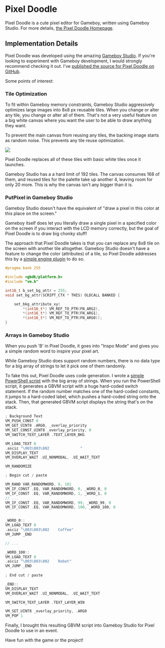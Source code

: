# Pixel Doodle
Pixel Doodle is a cute pixel editor for Gameboy, written using Gameboy Studio. For more details, [the Pixel Doodle Homepage](https://www.leeholmes.com/pixel-doodle/).

## Implementation Details

Pixel Doodle was developed using the amazing [Gameboy Studio](https://chrismaltby.itch.io/gb-studio). If you're looking to experiment with Gameboy development, I would strongly recommend checking it out. I've [published the source for Pixel Doodle on GitHub](https://github.com/LeeHolmes/pixiel_doodle).

Some points of interest:

### Tile Optimization

To fit within Gameboy memory constraints, Gameboy Studio aggressively optimizes large images into 8x8 px reusable tiles. When you change or alter any tile, you change or alter all of them. That's not a very useful feature on a big white canvas where you want the user to be able to draw anything they want.

To prevent the main canvas from reusing any tiles, the backing image starts as random noise. This prevents any tile reuse optimization.

![](https://www.leeholmes.com/images/2024/05/main_screen_random_noise.png)

Pixel Doodle replaces all of these tiles with basic white tiles once it launches.

Gameboy Studio has a a hard limit of 192 tiles. The canvas consumes 168 of them, and reused tiles for the palette take up another 4, leaving room for only 20 more. This is why the canvas isn't any bigger than it is.

### PutPixel in Gameboy Studio

Gameboy Studio doesn't have the equivalent of "draw a pixel in this color at this place on the screen."

Gameboy itself does let you literally draw a single pixel in a specified color on the screen if you interact with the LCD memory correctly, but the goal of Pixel Doodle is to draw big chonky stuff!

The approach that Pixel Doodle takes is that you can replace any 8x8 tile on the screen with another tile altogether. Gameboy Studio doesn't have a feature to change the color (attributes) of a tile, so Pixel Doodle addresses this by a [simple engine plugin](https://github.com/LeeHolmes/pixiel_doodle/tree/main/plugins/attr/engine) to do so.

```c
#pragma bank 255

#include <gbdk/platform.h>
#include "vm.h"

int16_t b_set_bg_attr = 255;
void set_bg_attr(SCRIPT_CTX * THIS) OLDCALL BANKED {

    set_bkg_attribute_xy(
        *(int16_t*) VM_REF_TO_PTR(FN_ARG2),
        *(int16_t*) VM_REF_TO_PTR(FN_ARG1),
        *(int16_t*) VM_REF_TO_PTR(FN_ARG0));
}
```

### Arrays in Gameboy Studio

When you push 'B' in Pixel Doodle, it goes into "Inspo Mode" and gives you a simple random word to inspire your pixel art.

While Gameboy Studio does support random numbers, there is no data type for a big array of strings to let it pick one of them randomly.

To fake this out, Pixel Doodle uses code generation. I wrote a [simple PowerShell script](https://github.com/LeeHolmes/pixiel_doodle/blob/main/Get-Inspoword.ps1) with the big array of strings. When you run the PowerShell script, it generates a GBVM script with a huge hard-coded switch statement. If the random number matches one of the hard-coded constants, it jumps to a hard-coded label, which pushes a hard-coded string onto the stack. Then, that generated GBVM script displays the string that's on the stack.

```c
; Background Text
VM_PUSH_CONST 0
VM_GET_UINT8 .ARG0, _overlay_priority
VM_SET_CONST_UINT8 _overlay_priority, 0
VM_SWITCH_TEXT_LAYER .TEXT_LAYER_BKG

VM_LOAD_TEXT 0
.asciz "\003\003\002              "
VM_DISPLAY_TEXT
VM_OVERLAY_WAIT .UI_NONMODAL, .UI_WAIT_TEXT

VM_RANDOMIZE

; Begin cut / paste

VM_RAND VAR_RANDOMWORD, 0, 101
VM_IF_CONST .EQ, VAR_RANDOMWORD, 0, _WORD_0, 0
VM_IF_CONST .EQ, VAR_RANDOMWORD, 1, _WORD_1, 0
// ...
VM_IF_CONST .EQ, VAR_RANDOMWORD, 99, _WORD_99, 0
VM_IF_CONST .EQ, VAR_RANDOMWORD, 100, _WORD_100, 0


_WORD_0::
VM_LOAD_TEXT 0
.asciz "\003\003\002    Coffee"
VM_JUMP _END

// ...

_WORD_100::
VM_LOAD_TEXT 0
.asciz "\003\003\002    Robot"
VM_JUMP _END
                
; End cut / paste

_END::
VM_DISPLAY_TEXT
VM_OVERLAY_WAIT .UI_NONMODAL, .UI_WAIT_TEXT

VM_SWITCH_TEXT_LAYER .TEXT_LAYER_WIN

VM_SET_UINT8 _overlay_priority, .ARG0
VM_POP 1
```

Finally, I brought this resulting GBVM script into Gameboy Studio for Pixel Doodle to use in an event.

Have fun with the game or the project!


